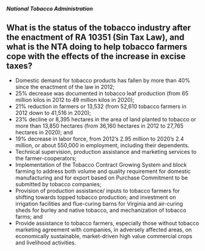 ##### National Tobacco Administration

## What is the status of the tobacco industry after the enactment of RA 10351 (Sin Tax Law), and what is the NTA doing to help tobacco farmers cope with the effects of the increase in excise taxes?


 - Domestic demand for tobacco products has fallen by more than 40% since the enactment of the law in 2012;
 - 25% decrease was documented in tobacco leaf production (from 65 million kilos in 2012 to 49 million kilos in 2020);
 - 21% reduction in farmers or 13,532 (from 52,610 tobacco farmers in 2012 down to 41,516 in 2020);
 - 23% decline or 8,395 hectares in the area of land planted to tobacco or more than 13,850 hectares (from 36,160 hectares in 2012 to 27,765 hectares in 2020); and
 - 19% decrease in labor force, from 2012’s 2.95 million to 2020’s 2.4 million, or about 550,000 in employment, including their dependents.
 - Technical supervision, production assistance and marketing services to the farmer-cooperators;
 - Implementation of the Tobacco Contract Growing System and block farming to address both volume and quality requirement for domestic manufacturing and for export based on Purchase Commitment to be submitted by tobacco companies;
 - Provision of production assistance/ inputs to tobacco farmers for shifting towards topped tobacco production; and investment on irrigation facilities and flue-curing barns for Virginia and air-curing sheds for burley and native tobacco, and mechanization of tobacco farms; and
 - Provide assistance to tobacco farmers, especially those without tobacco marketing agreement with companies, in adversely affected areas, on economically sustainable, market-driven high value commercial crops and livelihood activities.
